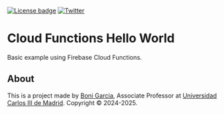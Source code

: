 [![License badge](https://img.shields.io/badge/license-Apache2-green.svg)](http://www.apache.org/licenses/LICENSE-2.0)
[![Twitter](https://img.shields.io/badge/follow-@boni_gg-green.svg)](https://twitter.com/boni_gg)

# Cloud Functions Hello World

Basic example using Firebase Cloud Functions.

## About

This is a project made by [Boni Garcia], Associate Professor at [Universidad Carlos III de Madrid]. Copyright &copy; 2024-2025.

[Universidad Carlos III de Madrid]: https://www.it.uc3m.es/bogarcia/index.html
[Boni Garcia]: https://bonigarcia.dev/
